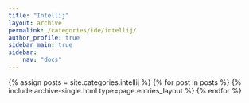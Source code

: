 ```yaml
---
title: "Intellij"
layout: archive
permalink: /categories/ide/intellij/
author_profile: true
sidebar_main: true
sidebar:
    nav: "docs"
---
```


{% assign posts = site.categories.intellij %}
{% for post in posts %} {% include archive-single.html type=page.entries_layout %} {% endfor %}